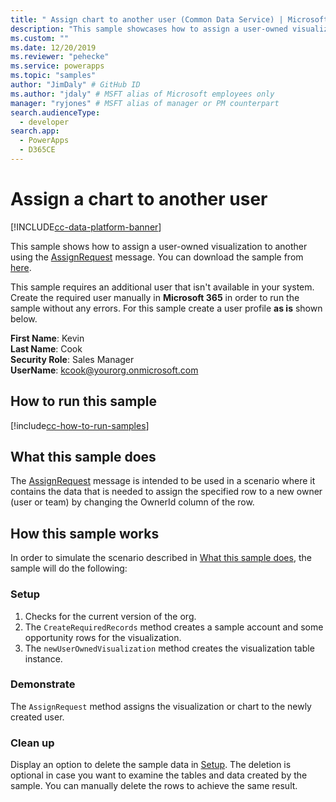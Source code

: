 ```yaml
---
title: " Assign chart to another user (Common Data Service) | Microsoft Docs" # Intent and product brand in a unique string of 43-59 chars including spaces
description: "This sample showcases how to assign a user-owned visualization to another user " # 115-145 characters including spaces. This abstract displays in the search result.
ms.custom: ""
ms.date: 12/20/2019
ms.reviewer: "pehecke"
ms.service: powerapps
ms.topic: "samples"
author: "JimDaly" # GitHub ID
ms.author: "jdaly" # MSFT alias of Microsoft employees only
manager: "ryjones" # MSFT alias of manager or PM counterpart
search.audienceType: 
  - developer
search.app: 
  - PowerApps
  - D365CE
---
```


# Assign a chart to another user

[!INCLUDE[cc-data-platform-banner](../../../../includes/cc-data-platform-banner.md)]

This sample shows how to assign a user-owned visualization to another using the [AssignRequest](https://docs.microsoft.com/dotnet/api/microsoft.crm.sdk.messages.assignrequest?view=dynamics-general-ce-9) message. You can download the sample from [here](https://github.com/microsoft/PowerApps-Samples/tree/master/cds/orgsvc/C%23/AssignChartToAnotherUser).

This sample requires an additional user that isn't available in your system. Create the required user manually in **Microsoft 365** in order to run the sample without any errors. For this sample create a user profile **as is** shown below. 

**First Name**: Kevin<br/>
**Last Name**: Cook<br/>
**Security Role**: Sales Manager<br/>
**UserName**: kcook@yourorg.onmicrosoft.com<br/>

## How to run this sample

[!include[cc-how-to-run-samples](../../includes/cc-how-to-run-samples.md)]

## What this sample does

The [AssignRequest](https://docs.microsoft.com/dotnet/api/microsoft.crm.sdk.messages.assignrequest?view=dynamics-general-ce-9) message is intended to be used in a scenario where it contains the data that is needed to assign the specified row to a new owner (user or team) by changing the OwnerId column of the row.

## How this sample works

In order to simulate the scenario described in [What this sample does](#what-this-sample-does), the sample will do the following:

### Setup

1. Checks for the current version of the org.
2. The `CreateRequiredRecords` method creates a sample account and some opportunity rows for the visualization.
3. The `newUserOwnedVisualization` method creates the visualization table instance.

### Demonstrate

The `AssignRequest` method assigns the visualization or chart to the newly created user.

### Clean up

Display an option to delete the sample data in [Setup](#setup). The deletion is optional in case you want to examine the tables and data created by the sample. You can manually delete the rows to achieve the same result.